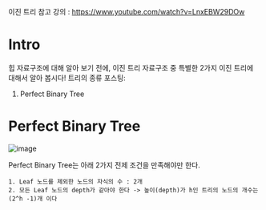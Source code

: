 이진 트리 참고 강의 : https://www.youtube.com/watch?v=LnxEBW29DOw
# Intro
힙 자료구조에 대해 알아 보기 전에, 이진 트리 자료구조 중 특별한 2가지 이진 트리에 대해서 알아 봅시다!
트리의 종류 포스팅: 
1. Perfect Binary Tree


# Perfect Binary Tree
![image](https://user-images.githubusercontent.com/87055456/147338759-2973fcba-40b8-4b8d-85e6-ec21f844cfef.png)

Perfect Binary Tree는 아래 2가지 전제 조건을 만족해야만 한다.
```
1. Leaf 노드를 제외한 노드의 자식의 수 : 2개 
2. 모든 Leaf 노드의 depth가 같아야 한다 -> 높이(depth)가 h인 트리의 노드의 개수는 (2^h -1)개 이다

```
